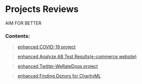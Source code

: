 # Projects Reviews
 AIM FOR BETTER


### Contents:

> [enhanced COVID-19 project](https://github.com/victorlifan/projects_review/tree/master/COVID-19%20project)

>[enhanced Analyze AB Test Results(e-commerce website)](https://github.com/victorlifan/projects_review/tree/master/A-B%20test%20project)

>[enhanced Twitter-WeRateDogs project](https://github.com/victorlifan/projects_review/tree/master/Twitter-WeRateDogs%20project)

>[enhanced Finding Donors for CharityML](https://github.com/victorlifan/projects_review/tree/master/Finding%20Donors%20for%20CharityML)
